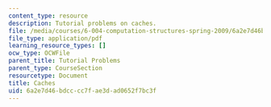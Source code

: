 ```yaml
---
content_type: resource
description: Tutorial problems on caches.
file: /media/courses/6-004-computation-structures-spring-2009/6a2e7d46bdcccc7fae3dad0652f7bc3f_MIT6_004s09_tutor16.pdf
file_type: application/pdf
learning_resource_types: []
ocw_type: OCWFile
parent_title: Tutorial Problems
parent_type: CourseSection
resourcetype: Document
title: Caches
uid: 6a2e7d46-bdcc-cc7f-ae3d-ad0652f7bc3f
---
```

